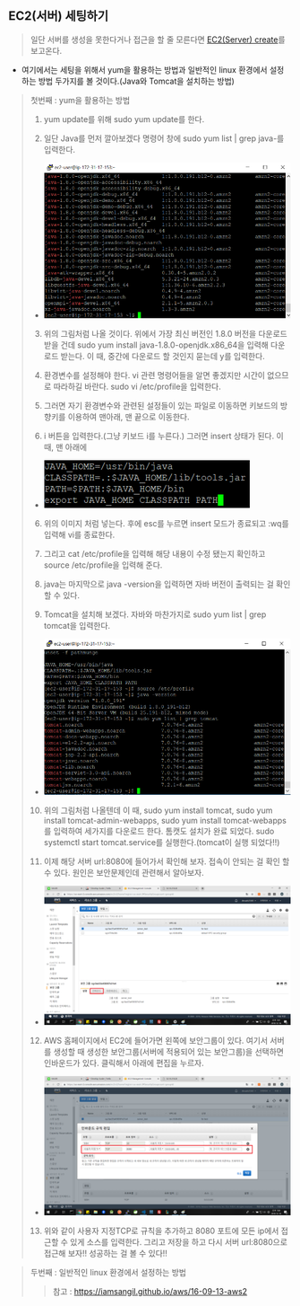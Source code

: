## EC2(서버) 세팅하기

> 일단 서버를 생성을 못한다거나 접근을 할 줄 모른다면 [EC2(Server) create]()를 보고온다.

 * 여기에서는 세팅을 위해서 yum을 활용하는 방법과 일반적인 linux 환경에서 설정하는 방법 두가지를 볼 것이다.(Java와 Tomcat을 설치하는 방법)

 > 첫번째 : yum을 활용하는 방법
 >
 > 1. yum update를 위해 sudo yum update를 한다.
 > 
 > 2. 일단 Java를 먼저 깔아보겠다 명령어 창에 sudo yum list | grep java-를 입력한다. 
 > 
 > * ![1.png](./img/1.png)
 > 
 > 3. 위의 그림처럼 나올 것이다. 위에서 가장 최신 버전인 1.8.0 버전을 다운로드 받을 건데 sudo yum install java-1.8.0-openjdk.x86_64을 입력해 다운로드 받는다. 이 때, 중간에 다운로드 할 것인지 묻는데 y를 입력한다.
 > 
 > 4. 환경변수를 설정해야 한다. vi 관련 명령어들을 알면 좋겠지만 시간이 없으므로 따라하길 바란다. sudo vi /etc/profile을 입력한다.
 > 
 > 5. 그러면 자기 환경변수와 관련된 설정들이 있는 파일로 이동하면 키보드의 방향키를 이용하여 맨아래, 맨 끝으로 이동한다.
 > 
 > 6. i 버튼을 입력한다.(그냥 키보드 i를 누른다.) 그러면 insert 상태가 된다. 이 때, 맨 아래에 
 > 
 > * ![2.png](./img/2.png)
 > 
 > 6. 위의 이미지 처럼 넣는다. 후에 esc를 누르면 insert 모드가 종료되고 :wq를 입력해 vi를 종료한다.
 >
 > 7. 그리고 cat /etc/profile을 입력해 해당 내용이 수정 됐는지 확인하고 source /etc/profile을 입력해 준다.
 > 
 > 8. java는 마지막으로 java -version을 입력하면 자바 버전이 출력되는 걸 확인 할 수 있다.
 > 
 > 9. Tomcat을 설치해 보겠다. 자바와 마찬가지로 sudo yum list | grep tomcat을 입력한다.
 > 
 > * ![3.png](./img/3.png)
 > 
 > 10. 위의 그림처럼 나올텐데 이 때, sudo yum install tomcat, sudo yum install tomcat-admin-webapps, sudo yum install tomcat-webapps를 입력하여 세가지를 다운로드 한다. 톰캣도 설치가 완료 되었다. sudo systemctl start tomcat.service를 실행한다.(tomcat이 실행 되었다!!)
 > 
 > 11. 이제 해당 서버 url:8080에 들어가서 확인해 보자. 접속이 안되는 걸 확인 할 수 있다. 원인은 보안문제인데 관련해서 알아보자.
 >
 > * ![4.png](./img/4.png)
 >
 > 12. AWS 홈페이지에서 EC2에 들어가면 왼쪽에 보안그룹이 있다. 여기서 서버를 생성할 때 생성한 보안그룹(서버에 적용되어 있는 보안그룹)을 선택하면 인바운드가 있다. 클릭해서 아래에 편집을 누르자. 
 > 
 > * ![5.png](./img/5.png)
 > 
 > 13. 위와 같이 사용자 지정TCP로 규칙을 추가하고 8080 포트에 모든 ip에서 접근할 수 있게 소스를 입력한다. 그리고 저장을 하고 다시 서버 url:8080으로 접근해 보자!! 성공하는 걸 볼 수 있다!!


 > 두번째 : 일반적인 linux 환경에서 설정하는 방법
 > 
 > > 참고 : https://iamsangil.github.io/aws/16-09-13-aws2 